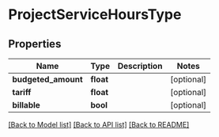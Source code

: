 # ProjectServiceHoursType

## Properties

 Name                | Type      | Description | Notes      
---------------------|-----------|-------------|------------
 **budgeted_amount** | **float** |             | [optional] 
 **tariff**          | **float** |             | [optional] 
 **billable**        | **bool**  |             | [optional] 

[[Back to Model list]](../README.md#documentation-for-models) [[Back to API list]](../README.md#documentation-for-api-endpoints) [[Back to README]](../README.md)


